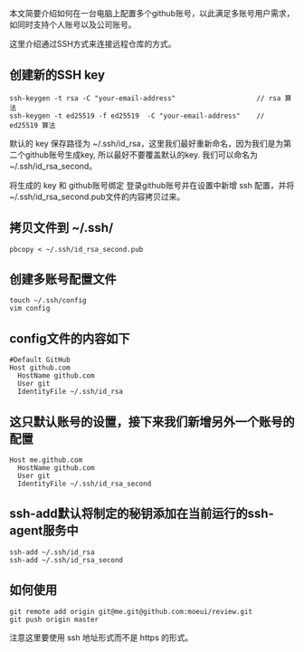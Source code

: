 本文简要介绍如何在一台电脑上配置多个github账号，以此满足多账号用户需求，如同时支持个人账号以及公司账号。

这里介绍通过SSH方式来连接远程仓库的方式。

## 创建新的SSH key
    ssh-keygen -t rsa -C "your-email-address"                    // rsa 算法
    ssh-keygen -t ed25519 -f ed25519  -C "your-email-address"    // ed25519 算法


默认的 key 保存路径为 ~/.ssh/id_rsa，这里我们最好重新命名，因为我们是为第二个github账号生成key, 所以最好不要覆盖默认的key. 我们可以命名为 ~/.ssh/id_rsa_second。

将生成的 key 和 github账号绑定
登录github账号并在设置中新增 ssh 配置，并将 ~/.ssh/id_rsa_second.pub文件的内容拷贝过来。

## 拷贝文件到 ~/.ssh/
    pbcopy < ~/.ssh/id_rsa_second.pub

## 创建多账号配置文件

    touch ~/.ssh/config
    vim config

## config文件的内容如下

    #Default GitHub
    Host github.com
      HostName github.com
      User git
      IdentityFile ~/.ssh/id_rsa

## 这只默认账号的设置，接下来我们新增另外一个账号的配置

    Host me.github.com
      HostName github.com
      User git
      IdentityFile ~/.ssh/id_rsa_second
      
## ssh-add默认将制定的秘钥添加在当前运行的ssh-agent服务中

    ssh-add ~/.ssh/id_rsa
    ssh-add ~/.ssh/id_rsa_second


## 如何使用

    git remote add origin git@me.git@github.com:moeui/review.git
    git push origin master

注意这里要使用 ssh 地址形式而不是 https 的形式。
